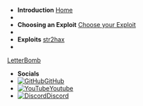 - **Introduction**
[Home](/)
-
- **Choosing an Exploit**
[Choose your Exploit](/chooseyourexploit)
-
- **Exploits**
[str2hax](/str2hax)
-
[LetterBomb](/letterbomb)

- **Socials**
- [![GitHub](https://icongr.am/simple/github.svg?color=808080&size=16)GitHub](https://github.com/skyybrew/wiiu-hbguide)
- [![YouTube](https://icongr.am/simple/youtube.svg?color=808080&size=16)Youtube](https://www.youtube.com/@Jacob-Bjorne/)
- [![Discord](https://icongr.am/simple/discord.svg?color=808080&size=16)Discord](https://discord.gg/QvGQqx8Mns)